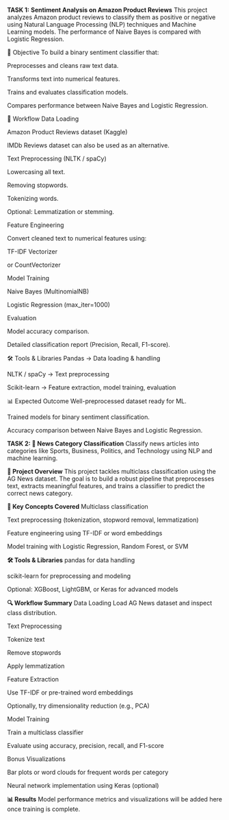 **TASK 1:**
**Sentiment Analysis on Amazon Product Reviews**
This project analyzes Amazon product reviews to classify them as positive or negative using Natural Language Processing (NLP) techniques and Machine Learning models. The performance of Naive Bayes is compared with Logistic Regression.

🎯 Objective
To build a binary sentiment classifier that:

Preprocesses and cleans raw text data.

Transforms text into numerical features.

Trains and evaluates classification models.

Compares performance between Naive Bayes and Logistic Regression.

📌 Workflow
Data Loading

Amazon Product Reviews dataset (Kaggle)

IMDb Reviews dataset can also be used as an alternative.

Text Preprocessing (NLTK / spaCy)

Lowercasing all text.

Removing stopwords.

Tokenizing words.

Optional: Lemmatization or stemming.

Feature Engineering

Convert cleaned text to numerical features using:

TF-IDF Vectorizer

or CountVectorizer

Model Training

Naive Bayes (MultinomialNB)

Logistic Regression (max_iter=1000)

Evaluation

Model accuracy comparison.

Detailed classification report (Precision, Recall, F1-score).

🛠 Tools & Libraries
Pandas → Data loading & handling

NLTK / spaCy → Text preprocessing

Scikit-learn → Feature extraction, model training, evaluation

📊 Expected Outcome
Well-preprocessed dataset ready for ML.

Trained models for binary sentiment classification.

Accuracy comparison between Naive Bayes and Logistic Regression.

**TASK 2: 📰 News Category Classification**
Classify news articles into categories like Sports, Business, Politics, and Technology using NLP and machine learning.

**📌 Project Overview**
This project tackles multiclass classification using the AG News dataset. The goal is to build a robust pipeline that preprocesses text, extracts meaningful features, and trains a classifier to predict the correct news category.

**🧠 Key Concepts Covered**
Multiclass classification

Text preprocessing (tokenization, stopword removal, lemmatization)

Feature engineering using TF-IDF or word embeddings

Model training with Logistic Regression, Random Forest, or SVM

**🛠️ Tools & Libraries**
pandas for data handling

scikit-learn for preprocessing and modeling

Optional: XGBoost, LightGBM, or Keras for advanced models

**🔍 Workflow Summary**
Data Loading Load AG News dataset and inspect class distribution.

Text Preprocessing

Tokenize text

Remove stopwords

Apply lemmatization

Feature Extraction

Use TF-IDF or pre-trained word embeddings

Optionally, try dimensionality reduction (e.g., PCA)

Model Training

Train a multiclass classifier

Evaluate using accuracy, precision, recall, and F1-score

Bonus Visualizations

Bar plots or word clouds for frequent words per category

Neural network implementation using Keras (optional)

**📊 Results**
Model performance metrics and visualizations will be added here once training is complete.
